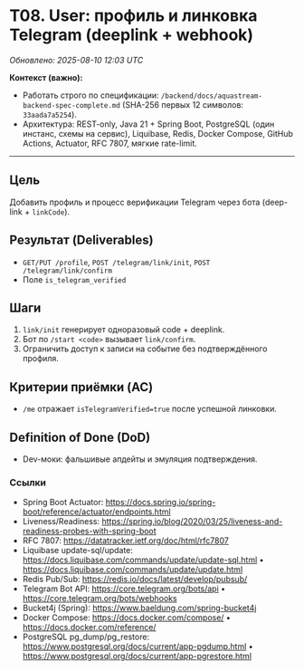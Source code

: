 # T08. User: профиль и линковка Telegram (deeplink + webhook)

_Обновлено: 2025-08-10 12:03 UTC_

**Контекст (важно):**
- Работать строго по спецификации: `/backend/docs/aquastream-backend-spec-complete.md` (SHA-256 первых 12 символов: `33aada7a5254`). 
- Архитектура: REST-only, Java 21 + Spring Boot, PostgreSQL (один инстанс, схемы на сервис), Liquibase, Redis, Docker Compose, GitHub Actions, Actuator, RFC 7807, мягкие rate-limit.

---

## Цель
Добавить профиль и процесс верификации Telegram через бота (deep-link + `linkCode`).

## Результат (Deliverables)
- `GET/PUT /profile`, `POST /telegram/link/init`, `POST /telegram/link/confirm`
- Поле `is_telegram_verified`

## Шаги
1. `link/init` генерирует одноразовый code + deeplink.
2. Бот по `/start <code>` вызывает `link/confirm`.
3. Ограничить доступ к записи на событие без подтверждённого профиля.

## Критерии приёмки (AC)
- `/me` отражает `isTelegramVerified=true` после успешной линковки.

## Definition of Done (DoD)
- Dev-моки: фальшивые апдейты и эмуляция подтверждения.


### Ссылки
- Spring Boot Actuator: https://docs.spring.io/spring-boot/reference/actuator/endpoints.html
- Liveness/Readiness: https://spring.io/blog/2020/03/25/liveness-and-readiness-probes-with-spring-boot
- RFC 7807: https://datatracker.ietf.org/doc/html/rfc7807
- Liquibase update-sql/update: https://docs.liquibase.com/commands/update/update-sql.html • https://docs.liquibase.com/commands/update/update.html
- Redis Pub/Sub: https://redis.io/docs/latest/develop/pubsub/
- Telegram Bot API: https://core.telegram.org/bots/api • https://core.telegram.org/bots/webhooks
- Bucket4j (Spring): https://www.baeldung.com/spring-bucket4j
- Docker Compose: https://docs.docker.com/compose/ • https://docs.docker.com/reference/
- PostgreSQL pg_dump/pg_restore: https://www.postgresql.org/docs/current/app-pgdump.html • https://www.postgresql.org/docs/current/app-pgrestore.html
